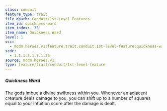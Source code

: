 ```yaml
---
class: conduit
feature_type: trait
file_dpath: Conduit/1st-Level Features
item_id: quickness-ward
item_index: '35'
item_name: Quickness Ward
level: 1
scc:
  - mcdm.heroes.v1:feature.trait.conduit.1st-level-feature:quickness-ward
scdc:
  - 1.1.1:5.1.7.1:35
source: mcdm.heroes.v1
type: feature/trait/conduit/1st-level-feature
---
```


##### Quickness Ward

The gods imbue a divine swiftness within you. Whenever an adjacent creature deals damage to you, you can shift up to a number of squares equal to your Intuition score after the damage is dealt.
